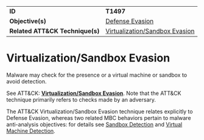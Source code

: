 |||
|---------|------------------------|
|**ID**|**T1497**|
|**Objective(s)**| [Defense Evasion](https://github.com/MAECProject/malware-behaviors/tree/master/defense-evasion)|
|**Related ATT&CK Technique(s)**|[Virtualization/Sandbox Evasion](https://attack.mitre.org/techniques/T1497)|


Virtualization/Sandbox Evasion
==============================
Malware may check for the presence or a virtual machine or sandbox to avoid detection. 

See ATT&CK: [**Virtualization/Sandbox Evasion**](https://attack.mitre.org/techniques/T1497). Note that the ATT&CK technique primarily refers to checks made by an adversary.

The ATT&CK Virtualization/Sandbox Evasion technique relates explicitly to Defense Evasion, whereas two related MBC behaviors pertain to malware anti-analysis objectives: for details see [Sandbox Detection](https://github.com/MAECProject/malware-behaviors/blob/master/anti-behavioral-analysis/detect-sandbox.md) and [Virtual Machine Detection](https://github.com/MAECProject/malware-behaviors/blob/master/anti-behavioral-analysis/detect-vm.md).